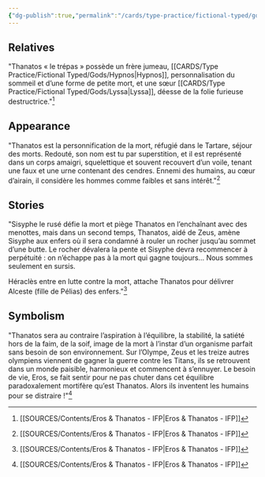 ```yaml
---
{"dg-publish":true,"permalink":"/cards/type-practice/fictional-typed/gods/thanatos/","created":"2023-01-21T15:15:11.756+01:00","updated":"2023-03-08T10:04:30.708+01:00"}
---
```



## Relatives 
"Thanatos « le trépas » possède un frère jumeau, [[CARDS/Type Practice/Fictional Typed/Gods/Hypnos\|Hypnos]], personnalisation du sommeil et d’une forme de petite mort, et une sœur [[CARDS/Type Practice/Fictional Typed/Gods/Lyssa\|Lyssa]], déesse de la folie furieuse destructrice."[^1]  

## Appearance
"Thanatos est la personnification de la mort, réfugié dans le Tartare, séjour des morts. Redouté, son nom est tu par superstition, et il est représenté dans un corps amaigri, squelettique et souvent recouvert d’un voile, tenant une faux et une urne contenant des cendres. Ennemi des humains, au cœur d’airain, il considère les hommes comme faibles et sans intérêt."[^1]

## Stories 
"Sisyphe le rusé défie la mort et piège Thanatos en l’enchaînant avec des menottes, mais dans un second temps, Thanatos, aidé de Zeus, amène Sisyphe aux enfers où il sera condamné à rouler un rocher jusqu’au sommet d’une butte. Le rocher dévalera la pente et Sisyphe devra recommencer à perpétuité : on n’échappe pas à la mort qui gagne toujours… Nous sommes seulement en sursis.  

Héraclès entre en lutte contre la mort, attache Thanatos pour délivrer Alceste (fille de Pélias) des enfers."[^1] 

## Symbolism
"Thanatos sera au contraire l’aspiration à l’équilibre, la stabilité, la satiété hors de la faim, de la soif, image de la mort à l’instar d’un organisme parfait sans besoin de son environnement. Sur l’Olympe, Zeus et les treize autres olympiens viennent de gagner la guerre contre les Titans, ils se retrouvent dans un monde paisible, harmonieux et commencent à s’ennuyer. Le besoin de vie, Eros, se fait sentir pour ne pas chuter dans cet équilibre paradoxalement mortifère qu’est Thanatos. Alors ils inventent les humains pour se distraire !"[^1] 


[^1]: [[SOURCES/Contents/Eros & Thanatos - IFP\|Eros & Thanatos - IFP]]